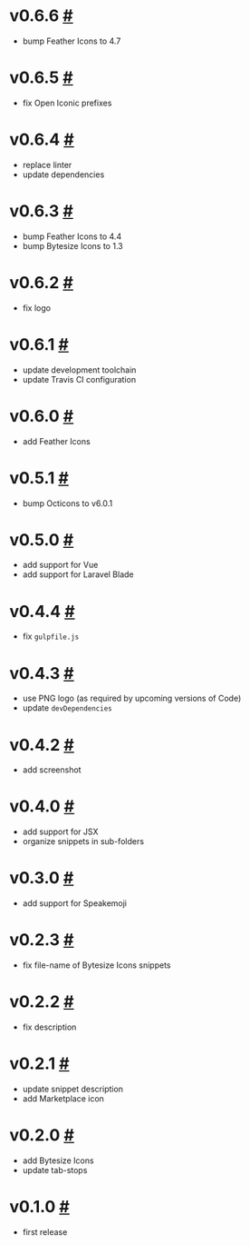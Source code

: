 # v0.6.6 [#](https://github.com/idleberg/vscode-svg-icons/releases/tag/0.6.6)

- bump Feather Icons to 4.7

# v0.6.5 [#](https://github.com/idleberg/vscode-svg-icons/releases/tag/0.6.5)

- fix Open Iconic prefixes

# v0.6.4 [#](https://github.com/idleberg/vscode-svg-icons/releases/tag/0.6.4)

- replace linter
- update dependencies

# v0.6.3 [#](https://github.com/idleberg/vscode-svg-icons/releases/tag/0.6.3)

- bump Feather Icons to 4.4
- bump Bytesize Icons to 1.3

# v0.6.2 [#](https://github.com/idleberg/vscode-svg-icons/releases/tag/0.6.2)

- fix logo

# v0.6.1 [#](https://github.com/idleberg/vscode-svg-icons/releases/tag/0.6.1)

- update development toolchain
- update Travis CI configuration

# v0.6.0 [#](https://github.com/idleberg/vscode-svg-icons/releases/tag/0.6.0)

- add Feather Icons

# v0.5.1 [#](https://github.com/idleberg/vscode-svg-icons/releases/tag/0.5.1)

- bump Octicons to v6.0.1

# v0.5.0 [#](https://github.com/idleberg/vscode-svg-icons/releases/tag/0.5.0)

- add support for Vue
- add support for Laravel Blade

# v0.4.4 [#](https://github.com/idleberg/vscode-svg-icons/releases/tag/0.4.4)

- fix `gulpfile.js`

# v0.4.3 [#](https://github.com/idleberg/vscode-svg-icons/releases/tag/0.4.3)

- use PNG logo (as required by upcoming versions of Code)
- update `devDependencies`

# v0.4.2 [#](https://github.com/idleberg/vscode-svg-icons/releases/tag/0.4.2)

- add screenshot

# v0.4.0 [#](https://github.com/idleberg/vscode-svg-icons/releases/tag/0.4.0)

- add support for JSX
- organize snippets in sub-folders

# v0.3.0 [#](https://github.com/idleberg/vscode-svg-icons/releases/tag/0.3.0)

- add support for Speakemoji

# v0.2.3 [#](https://github.com/idleberg/vscode-svg-icons/releases/tag/0.2.3)

- fix file-name of Bytesize Icons snippets

# v0.2.2 [#](https://github.com/idleberg/vscode-svg-icons/releases/tag/0.2.2)

- fix description

# v0.2.1 [#](https://github.com/idleberg/vscode-svg-icons/releases/tag/0.2.1)

- update snippet description
- add Marketplace icon

# v0.2.0 [#](https://github.com/idleberg/vscode-svg-icons/releases/tag/0.2.0)

- add Bytesize Icons
- update tab-stops

# v0.1.0 [#](https://github.com/idleberg/vscode-svg-icons/releases/tag/0.1.0)

- first release

